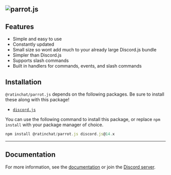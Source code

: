 
![parrot.js](https://socialify.git.ci/PenguDevelopment/parrot.js/image?description=1&font=Source%20Code%20Pro&language=1&logo=https%3A%2F%2Fi.ibb.co%2FhcwKcYD%2Fparrot.png&name=1&owner=1&pattern=Solid&theme=Dark)
---

## Features

- Simple and easy to use
- Constantly updated
- Small size so wont add much to your already large Discord.js bundle
- Simpler than Discord.js
- Supports slash commands
- Built in handlers for commands, events, and slash commands

## Installation

`@ratinchat/parrot.js` depends on the following packages. Be sure to install these along with this package!

-   [`discord.js`](https://www.npmjs.com/package/discord.js)

You can use the following command to install this package, or replace `npm install` with your package manager of choice.

```js
npm install @ratinchat/parrot.js discord.js@14.x
```

---

## Documentation

For more information, see the [documentation](https://parrot.js.org/) or join the [Discord server](https://discord.gg/uN4dWMj84x).